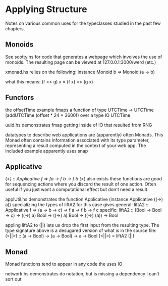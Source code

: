 # Applying Structure

Notes on various common uses for the typeclasses studied in the past few chapters.

## Monoids

See scotty.hs for code that generates a webpage which involves the use of monoids. The resulting page can be viewed at 127.0.0.1:3000/werd (etc.)

xmonad.hs relies on the following: instance Monoid b => Monoid (a -> b)

what this means: (f <> g) x = (f x) <> (g x)

## Functors

the offsetTime example fmaps a function of type UTCTime -> UTCTime (addUTCTime (offset * 24 * 3600)) over a type IO UTCTime

uuid.hs demonstrates fmap getting inside of IO that resulted from RNG

datatypes to describe web applications are (apparently) often Monads. This Monad often contains information associated with its type parameter, representing a result computed in the context of your web app. The included example apparently uses snap

## Applicative

(<*) :: Applicative f => fa -> f b -> f b
(*>) also exists
these functions are good for sequencing actions where you discard the result of one action. Often useful if you just want a computational effect but don't need a result.

applUtil.hs demonstrates the function Applicative (instance Applicative ((->) a))
specializing the types of liftA2 for this case gives
general:  liftA2 :: Applicative f => (a -> b -> c)       -> f        a    -> f        b ->    f             c
specific: liftA2 ::                  (Bool -> Bool -> c) -> ((->) a) Bool -> ((->) a) Bool -> ((->) (a)) -> Bool

appling liftA2 to (||) lets us drop the first input from the resulting type. The type signature above is a desugared version of what is in the source file:
(<||>) :: (a -> Bool) -> (a -> Bool) -> a -> Bool
(<||>) = liftA2 (||)

## Monad

Monad functions tend to appear in any code the uses IO

network.hs demonstrates do notation, but is missing a dependency I can't sort out

